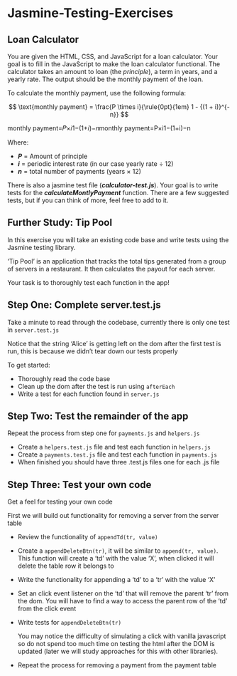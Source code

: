 # Jasmine-Testing-Exercises
## **Loan Calculator**

You are given the HTML, CSS, and JavaScript for a loan calculator. Your goal is to fill in the JavaScript to make the loan calculator functional. The calculator takes an amount to loan (the *principle*), a term in years, and a yearly rate. The output should be the monthly payment of the loan.

To calculate the monthly payment, use the following formula:

$$
\text{monthly payment} = \frac{P \times i}{\rule{0pt}{1em} 1 - {(1 + i)}^{-n}}
$$

monthly payment=𝑃×𝑖1−(1+𝑖)−𝑛monthly payment=P×i1−(1+i)−n

Where:

- ***P*** = Amount of principle
- ***i*** = periodic interest rate (in our case yearly rate ÷ 12)
- ***n*** = total number of payments (years × 12)

There is also a jasmine test file (***calculator-test.js***). Your goal is to write tests for the ***calculateMontlyPayment*** function. There are a few suggested tests, but if you can think of more, feel free to add to it.

## **Further Study: Tip Pool**

In this exercise you will take an existing code base and write tests using the Jasmine testing library.

‘Tip Pool’ is an application that tracks the total tips generated from a group of servers in a restaurant. It then calculates the payout for each server.

Your task is to thoroughly test each function in the app!

## **Step One: Complete server.test.js**

Take a minute to read through the codebase, currently there is only one test in `server.test.js`

Notice that the string ‘Alice’ is getting left on the dom after the first test is run, this is because we didn’t tear down our tests properly

To get started:

- Thoroughly read the code base
- Clean up the dom after the test is run using `afterEach`
- Write a test for each function found in `server.js`

## **Step Two: Test the remainder of the app**

Repeat the process from step one for `payments.js` and `helpers.js`

- Create a `helpers.test.js` file and test each function in `helpers.js`
- Create a `payments.test.js` file and test each function in `payments.js`
- When finished you should have three .test.js files one for each .js file

## **Step Three: Test your own code**

Get a feel for testing your own code

First we will build out functionality for removing a server from the server table

- Review the functionality of `appendTd(tr, value)`
- Create a `appendDeleteBtn(tr)`, it will be similar to `append(tr, value)`. This function will create a ‘td’ with the value ‘X’, when clicked it will delete the table row it belongs to
- Write the functionality for appending a ‘td’ to a ‘tr’ with the value ‘X’
- Set an click event listener on the ‘td’ that will remove the parent ‘tr’ from the dom. You will have to find a way to access the parent row of the ‘td’ from the click event
- Write tests for `appendDeleteBtn(tr)`
    
    You may notice the difficulty of simulating a click with vanilla javascript so do not spend too much time on testing the html after the DOM is updated (later we will study approaches for this with other libraries).
    
- Repeat the process for removing a payment from the payment table
